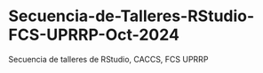 # Secuencia-de-Talleres-RStudio-FCS-UPRRP-Oct-2024
Secuencia de talleres de RStudio, CACCS, FCS UPRRP
